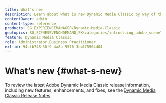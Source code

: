 ```yaml
---
title: What's new
description: Learn about what is new Dynamic Media Classic by way of the current release notes.
contentOwner: admin
content-type: reference
products: SG_EXPERIENCEMANAGER/Dynamic-Media-Classic
geptopics: SG_SCENESEVENONDEMAND_PK/categories/introducing_adobe_scene7
feature: Dynamic Media Classic
role: Administrator,Business Practitioner
exl-id: 94cfb748-30f9-4a8b-9576-3b4775964d04
---
```

# What’s new {#what-s-new}

To review the latest Adobe Dynamic Media Classic release information, including new features, enhancements, and fixes, see the [Dynamic Media Classic Release Notes](https://experienceleague.adobe.com/docs/dynamic-media-developer-resources/release-notes/s7rn2017.html).
